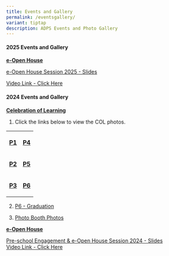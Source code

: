 ```yaml
---
title: Events and Gallery
permalink: /eventsgallery/
variant: tiptap
description: ADPS Events and Photo Gallery
---
```

<h4><strong>2025 Events and Gallery</strong></h4>
<p><strong><u>e-Open House</u></strong>
</p>
<p><a href="https://drive.google.com/file/d/1qSlAOg4jG5rDF5Y5NXxmvlfshh05EKJs/view?usp=sharing" rel="noopener nofollow" target="_blank">e-Open House Session 2025 - Slides</a>
</p>
<p><a href="https://drive.google.com/file/d/1hPwKMOwPpaOb2fV3V3U-M7dUkTM6CePd/view?usp=sharing" rel="noopener nofollow" target="_blank">Video Link - Click Here</a>
</p>
<h4><strong>2024 Events and Gallery</strong></h4>
<p><strong><u>Celebration of Learning</u></strong>
</p>
<ol data-tight="true" class="tight">
<li>
<p>Click the links below to view the COL photos.</p>
</li>
</ol>
<table style="minWidth: 50px">
<colgroup>
<col>
<col>
</colgroup>
<tbody>
<tr>
<th rowspan="1" colspan="1">
<p><a href="https://drive.google.com/drive/folders/1M6velgACiQKpxjCz7Ew_ficnA8rRilXU?usp=sharing" rel="noopener nofollow" target="_blank">P1</a>
</p>
</th>
<th rowspan="1" colspan="1">
<p><a href="https://drive.google.com/drive/folders/14w2JJ_CLxtXQZL7yzOxpZfhjQjxRT-A9?usp=sharing" rel="noopener nofollow" target="_blank">P4</a>
</p>
</th>
</tr>
<tr>
<td rowspan="1" colspan="1">
<p><strong><a href="https://drive.google.com/drive/folders/1yjmhLBLZbngOSxSPMBuKbAlX7tJ5tOeS?usp=sharing" rel="noopener nofollow" target="_blank">P2</a></strong>
</p>
</td>
<td rowspan="1" colspan="1">
<p><strong><a href="https://drive.google.com/drive/folders/1Xq7PzlCayMvvH7mj8-maE9kOBus1qv9z?usp=sharing" rel="noopener nofollow" target="_blank">P5</a></strong>
</p>
</td>
</tr>
<tr>
<td rowspan="1" colspan="1">
<p><strong><a href="https://drive.google.com/drive/folders/1U_6bRG3H4qyz5bA88lGafdPlbZc8D487?usp=sharing" rel="noopener nofollow" target="_blank">P3</a></strong>
</p>
</td>
<td rowspan="1" colspan="1">
<p><strong><a href="https://drive.google.com/drive/folders/13IHS1vaoVawXM3iqt5k2Q1KtLbWBxZ_S?usp=sharing" rel="noopener nofollow" target="_blank">P6</a></strong>
</p>
</td>
</tr>
</tbody>
</table>
<ol start="2" data-tight="true" class="tight">
<li>
<p><a href="https://drive.google.com/drive/folders/1liNYM4IoonmEYQNlWuE4tjTcPjmKNIz_?usp=sharing" rel="noopener nofollow" target="_blank">P6 - Graduation</a>
</p>
</li>
<li>
<p><a href="https://drive.google.com/drive/folders/1KsEJmt6veQrduwg4DqbqFXr00qabyePz?usp=sharing" rel="noopener nofollow" target="_blank">Photo Booth Photos</a>
</p>
<p></p>
</li>
</ol>
<p><strong><u>e-Open House</u></strong>
</p>
<p><a href="/files/GO%20PDF/Pre_school_Engagement___e_Open_House_Session_2024.pdf" rel="noopener noreferrer nofollow" target="_blank">Pre-school Engagement &amp; e-Open House Session 2024 - Slides</a>
<br><a href="https://youtu.be/O_WkT6XSy6w?si=YExN2oUyrCStL7ZX" rel="noopener noreferrer nofollow" target="_blank">Video Link - Click Here</a>
</p>